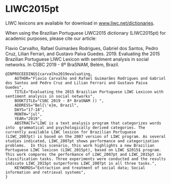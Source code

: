 # LIWC2015pt

LIWC lexicons are available for download in www.liwc.net/dictionaries.

When using the Brazilian Portuguese LIWC2015 dictionary (LIWC2015pt) for academic purposes, please cite our article:

Flavio Carvalho, Rafael Guimarães Rodrigues, Gabriel dos Santos, Pedro Cruz, Lilian Ferrari, and Gustavo Paiva Guedes. 2019. Evaluating the 2015 Brazilian Portuguese LIWC Lexicon with sentiment analysis in social networks. In CSBC 2019 - 8º BraSNAM, Belém, Brazil.

```
@INPROCEEDINGS{carvalho2019evaluating,
    AUTHOR="Flavio Carvalho and Rafael Guimarães Rodrigues and Gabriel dos Santos and Pedro Cruz and Lilian Ferrari and Gustavo Paiva Guedes",
    TITLE="Evaluating the 2015 Brazilian Portuguese LIWC Lexicon with sentiment analysis in social networks",
    BOOKTITLE="CSBC 2019 - 8º BraSNAM () ",
    ADDRESS="Bel{\'e}m, Brazil",
    DAYS="17-18",
    MONTH="jul",
    YEAR="2019",
    ABSTRACT="LIWC is a text analysis program that categorizes words into  grammatical and psychologically derived categories. The currently available LIWC lexicon for Brazilian Portuguese (LIWC_2007pt) is based on the 2007 version of LIWC program. As several studies indicated, LIWC_2007pt shows performance and categorization problems.  In this scenario, this work highlights a new Brazilian Portuguese LIWC lexicon (LIWC_2015pt), based on LIWC $2015$ program. 
This work compares the performance of LIWC_2007pt and LIWC_2015pt in classification tasks. Three experiments were conducted and the results indicate LIWC_2015pt outperforms LIWC_2007pt in all three tasks.",
    KEYWORDS="Extraction and treatment of social data; Social information and retrieval systems", 
} 

```
